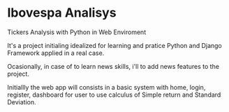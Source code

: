 # Ibovespa Analisys
Tickers Analysis with Python in Web Enviroment

It's a project initialing idealized for learning and pratice Python and Django Framework applied in a real case.

Ocasionally, in case of to learn news skills, i'll to add news features to the project.

Initiallly the web app will consists in a basic system with home, login, register, dashboard for user to use calculus of Simple return and Standard Deviation.

